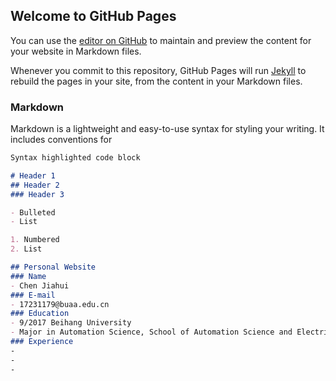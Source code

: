 ## Welcome to GitHub Pages

You can use the [editor on GitHub](https://github.com/YiFeiChongTian1999/ChenJiahui.github.io/edit/gh-pages/index.md) to maintain and preview the content for your website in Markdown files.

Whenever you commit to this repository, GitHub Pages will run [Jekyll](https://jekyllrb.com/) to rebuild the pages in your site, from the content in your Markdown files.

### Markdown

Markdown is a lightweight and easy-to-use syntax for styling your writing. It includes conventions for

```markdown
Syntax highlighted code block

# Header 1
## Header 2
### Header 3

- Bulleted
- List

1. Numbered
2. List

## Personal Website
### Name
- Chen Jiahui
### E-mail
- 17231179@buaa.edu.cn
### Education
- 9/2017 Beihang University
- Major in Automation Science, School of Automation Science and Electrial Engineering
### Experience
-
-
-

